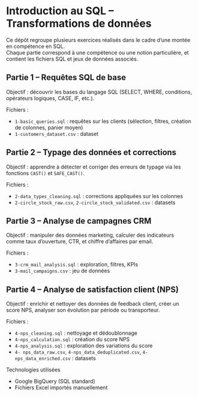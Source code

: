 # Introduction au SQL – Transformations de données

Ce dépôt regroupe plusieurs exercices réalisés dans le cadre d’une montée en compétence en SQL.  
Chaque partie correspond à une compétence ou une notion particulière, et contient les fichiers SQL et jeux de données associés.

## Partie 1 – Requêtes SQL de base

Objectif : découvrir les bases du langage SQL (SELECT, WHERE, conditions, opérateurs logiques, CASE, IF, etc.).

Fichiers :
- `1-basic_queries.sql` : requêtes sur les clients (sélection, filtres, création de colonnes, panier moyen)
- `1-customers_dataset.csv` : dataset

## Partie 2 – Typage des données et corrections

Objectif : apprendre à détecter et corriger des erreurs de typage via les fonctions `CAST()` et `SAFE_CAST()`.

Fichiers :
- `2-data_types_cleaning.sql` : corrections appliquées sur les colonnes
- `2-circle_stock_raw.csv`, `2-circle_stock_validated.csv` : datasets


## Partie 3 – Analyse de campagnes CRM

Objectif : manipuler des données marketing, calculer des indicateurs comme taux d’ouverture, CTR, et chiffre d’affaires par email.

Fichiers :
- `3-crm_mail_analysis.sql` : exploration, filtres, KPIs
- `3-mail_campaigns.csv` : jeu de données

## Partie 4 – Analyse de satisfaction client (NPS)

Objectif : enrichir et nettoyer des données de feedback client, créer un score NPS, analyser son évolution par période ou transporteur.

Fichiers :
- `4-nps_cleaning.sql` : nettoyage et dédoublonnage
- `4-nps_calculation.sql` : création du score NPS
- `4-nps_analysis.sql` : exploration des variations du score
- `4- nps_data_raw.csv`, `4-nps_data_deduplicated.csv`, `4-nps_data_enriched.csv` : datasets

Technologies utilisées

- Google BigQuery (SQL standard)
- Fichiers Excel importés manuellement
